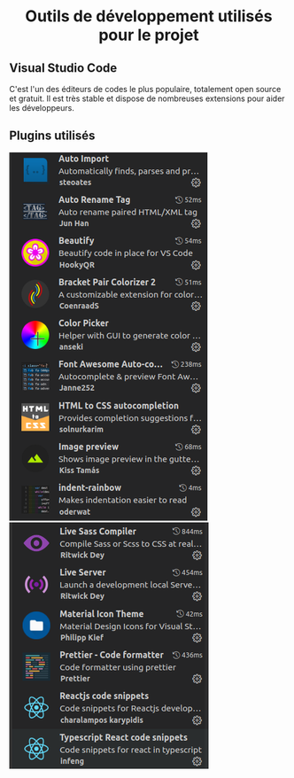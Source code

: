 # <center> Outils de développement utilisés pour le projet </center>


## Visual Studio Code

<p>C'est l'un des éditeurs de codes le plus populaire, totalement open source et gratuit. Il est très stable et dispose de nombreuses extensions pour aider les développeurs.</p>

## Plugins utilisés

<img src="./imgDoc/plugin-1.png" alt="Plugins part 1"/>
<br />
<img src="./imgDoc/plugin-2.png" alt="Plugins part 2"/>


